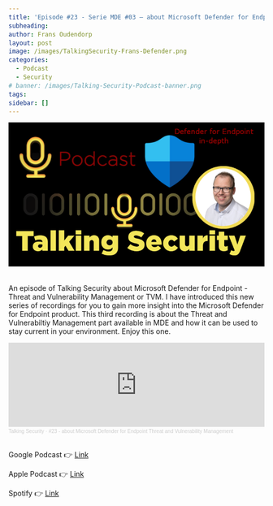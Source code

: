 ```yaml
---
title: 'Episode #23 - Serie MDE #03 – about Microsoft Defender for Endpoint - TVM'
subheading: 
author: Frans Oudendorp
layout: post
image: /images/TalkingSecurity-Frans-Defender.png
categories:
  - Podcast
  - Security
# banner: /images/Talking-Security-Podcast-banner.png
tags: 
sidebar: []
---
```



<div>
  <img width="600" src="/images/TalkingSecurity-Frans-MDE-indepth.png" >
</div> <br>

An episode of Talking Security about Microsoft Defender for Endpoint - Threat and Vulnerability Management or TVM. I have introduced this new series of recordings for you to gain more insight into the Microsoft Defender for Endpoint product. This third recording is about the Threat and Vulnerabiltiy Management part available in MDE and how it can be used to stay current in your environment. Enjoy this one.

<iframe width="100%" height="166" scrolling="no" frameborder="no" allow="autoplay" src="https://w.soundcloud.com/player/?url=https%3A//api.soundcloud.com/tracks/1339178302&color=%23ff5500&auto_play=false&hide_related=false&show_comments=true&show_user=true&show_reposts=false&show_teaser=true"></iframe><div style="font-size: 10px; color: #cccccc;line-break: anywhere;word-break: normal;overflow: hidden;white-space: nowrap;text-overflow: ellipsis; font-family: Interstate,Lucida Grande,Lucida Sans Unicode,Lucida Sans,Garuda,Verdana,Tahoma,sans-serif;font-weight: 100;"><a href="https://soundcloud.com/talkingsecurity" title="Talking Security" target="_blank" style="color: #cccccc; text-decoration: none;">Talking Security</a> · <a href="https://soundcloud.com/talkingsecurity/23-about-microsoft-defender-for-endpoint-threat-and-vulnerability-management" title="#23 - about Microsoft Defender for Endpoint Threat and Vulnerability Management" target="_blank" style="color: #cccccc; text-decoration: none;">#23 - about Microsoft Defender for Endpoint Threat and Vulnerability Management</a></div><br>



Google Podcast 👉 [Link](https://podcasts.google.com/feed/aHR0cHM6Ly9mZWVkcy5zb3VuZGNsb3VkLmNvbS91c2Vycy9zb3VuZGNsb3VkOnVzZXJzOjczODM1MDU4MS9zb3VuZHMucnNz/episode/dGFnOnNvdW5kY2xvdWQsMjAxMDp0cmFja3MvMTMzOTE3ODMwMg?sa=X&ved=0CAUQkfYCahcKEwios7ak_IH6AhUAAAAAHQAAAAAQAQ)

Apple Podcast 👉 [Link](https://podcasts.apple.com/nl/podcast/23-about-microsoft-defender-for-endpoint-threat-and/id1489282005?i=1000578659881)

Spotify 👉 [Link](https://open.spotify.com/episode/1uSzrMmzucee0COcpL2rWS?si=mzBfEGRmQZu5tvHwjOPR0g)